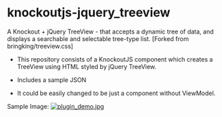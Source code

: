 # knockoutjs-jquery_treeview
A Knockout + jQuery TreeView - that accepts a dynamic tree of data, and displays a searchable and selectable tree-type list. [Forked from bringking/treeview.css]

* This repository consists of a KnockoutJS component which creates a TreeView using HTML styled by jQuery TreeView. 

* Includes a sample JSON

* It could be easily changed to be just a component without ViewModel.


Sample Image: [![plugin_demo.jpg](https://s3.postimg.org/s97c85q0z/plugin_demo.jpg)](https://postimg.org/image/m89nb33en/)
